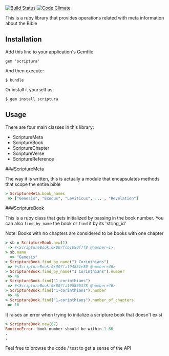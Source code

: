 [![Build Status](https://travis-ci.org/gaganawhad/scriptura.png)](https://travis-ci.org/gaganawahd/scriptura)
[![Code Climate](https://codeclimate.com/github/gaganawhad/scriptura.png)](https://codeclimate.com/github/gaganawhad/scriptura)

This is a ruby library that provides operations related with meta information about the Bible

## Installation

Add this line to your application's Gemfile:

    gem 'scriptura'

And then execute:

    $ bundle

Or install it yourself as:

    $ gem install scriptura

## Usage

There are four main classes in this library: 
  - ScriptureMeta
  - ScriptureBook
  - ScriptureChapter
  - ScriptureVerse
  - ScriptureReference

###ScriptureMeta

The way it is written, this is actually a module that encapsulates methods that scope the entire bible
```ruby
> ScriptureMeta.book_names
 => ["Genesis", "Exodus", "Leviticus", ... , "Revelation"]

 ```
###ScriptureBook

This is a ruby class that gets initialized by passing in the book number. You can also `find_by_name` the book or `find` it by its 'string_id'

Note: Books with no chapters are considered to be books with one chapter

```ruby
> sb = ScriptureBook.new(1)
 => #<ScriptureBook:0x007fcb1b80f7f8 @number=1> 
> sb.name
  => "Genesis" 
> ScriptureBook.find_by_name("1 Corinthians")
 => #<ScriptureBook:0x007fa194831e80 @number=46> 
> ScriptureBook.find_by_name("1 Corinthians").number
 => 46 
> ScriptureBook.find("1-corinthians")
 => #<ScriptureBook:0x007fa195866378 @number=46> 
> ScriptureBook.find("1-corinthians").number
 => 46 
> ScriptureBook.find("1-corinthians").number_of_chapters
 => 16 
```

It raises an error when trying to initalize a scripture book that doesn't exist

```ruby
> ScriptureBook.new(67)
RuntimeError: book number should be within 1-66
.
.

```

Feel free to browse the code / test to get a sense of the API



